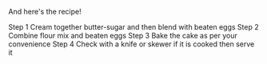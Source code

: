 And here's the recipe!

Step 1 Cream together butter-sugar and then blend with beaten eggs
Step 2 Combine flour mix and beaten eggs
Step 3 Bake the cake as per your convenience
Step 4 Check with a knife or skewer if it is cooked then serve it